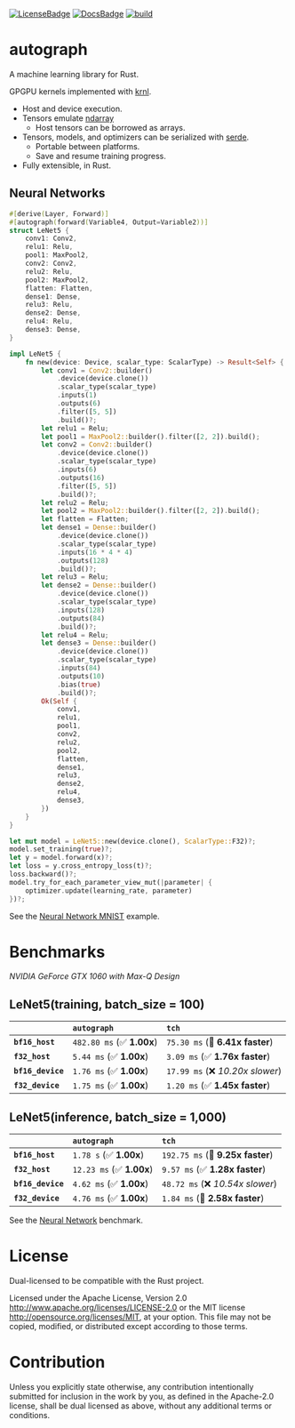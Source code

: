[![LicenseBadge]][License]
[![DocsBadge]][Docs]
[![build](https://github.com/charles-r-earp/autograph/actions/workflows/ci.yml/badge.svg)](https://github.com/charles-r-earp/autograph/actions/workflows/ci.yml)

[License]: https://github.com/charles-r-earp/autograph/blob/main/LICENSE-APACHE
[LicenseBadge]: https://img.shields.io/badge/license-MIT/Apache_2.0-blue.svg
[Docs]: https://docs.rs/autograph
[DocsBadge]: https://docs.rs/autograph/badge.svg

# autograph

A machine learning library for Rust.

GPGPU kernels implemented with [krnl](https://github.com/charles-r-earp/krnl).

- Host and device execution.
- Tensors emulate [ndarray](https://github.com/rust-ndarray/ndarray)
  - Host tensors can be borrowed as arrays.
- Tensors, models, and optimizers can be serialized with [serde](https://github.com/serde-rs/serde).
  - Portable between platforms.
  - Save and resume training progress.
- Fully extensible, in Rust.

## Neural Networks

```rust
#[derive(Layer, Forward)]
#[autograph(forward(Variable4, Output=Variable2))]
struct LeNet5 {
    conv1: Conv2,
    relu1: Relu,
    pool1: MaxPool2,
    conv2: Conv2,
    relu2: Relu,
    pool2: MaxPool2,
    flatten: Flatten,
    dense1: Dense,
    relu3: Relu,
    dense2: Dense,
    relu4: Relu,
    dense3: Dense,
}

impl LeNet5 {
    fn new(device: Device, scalar_type: ScalarType) -> Result<Self> {
        let conv1 = Conv2::builder()
            .device(device.clone())
            .scalar_type(scalar_type)
            .inputs(1)
            .outputs(6)
            .filter([5, 5])
            .build()?;
        let relu1 = Relu;
        let pool1 = MaxPool2::builder().filter([2, 2]).build();
        let conv2 = Conv2::builder()
            .device(device.clone())
            .scalar_type(scalar_type)
            .inputs(6)
            .outputs(16)
            .filter([5, 5])
            .build()?;
        let relu2 = Relu;
        let pool2 = MaxPool2::builder().filter([2, 2]).build();
        let flatten = Flatten;
        let dense1 = Dense::builder()
            .device(device.clone())
            .scalar_type(scalar_type)
            .inputs(16 * 4 * 4)
            .outputs(128)
            .build()?;
        let relu3 = Relu;
        let dense2 = Dense::builder()
            .device(device.clone())
            .scalar_type(scalar_type)
            .inputs(128)
            .outputs(84)
            .build()?;
        let relu4 = Relu;
        let dense3 = Dense::builder()
            .device(device.clone())
            .scalar_type(scalar_type)
            .inputs(84)
            .outputs(10)
            .bias(true)
            .build()?;
        Ok(Self {
            conv1,
            relu1,
            pool1,
            conv2,
            relu2,
            pool2,
            flatten,
            dense1,
            relu3,
            dense2,
            relu4,
            dense3,
        })
    }
}

let mut model = LeNet5::new(device.clone(), ScalarType::F32)?;
model.set_training(true)?;
let y = model.forward(x)?;
let loss = y.cross_entropy_loss(t)?;
loss.backward()?;
model.try_for_each_parameter_view_mut(|parameter| {
    optimizer.update(learning_rate, parameter)
})?;
```

See the [Neural Network MNIST](examples/neural-network-mnist) example.

# Benchmarks

_NVIDIA GeForce GTX 1060 with Max-Q Design_

## LeNet5(training, batch_size = 100)

|                   | `autograph`                | `tch`                            |
| :---------------- | :------------------------- | :------------------------------- |
| **`bf16_host`**   | `482.80 ms` (✅ **1.00x**) | `75.30 ms` (🚀 **6.41x faster**) |
| **`f32_host`**    | `5.44 ms` (✅ **1.00x**)   | `3.09 ms` (✅ **1.76x faster**)  |
| **`bf16_device`** | `1.76 ms` (✅ **1.00x**)   | `17.99 ms` (❌ _10.20x slower_)  |
| **`f32_device`**  | `1.75 ms` (✅ **1.00x**)   | `1.20 ms` (✅ **1.45x faster**)  |

## LeNet5(inference, batch_size = 1,000)

|                   | `autograph`               | `tch`                             |
| :---------------- | :------------------------ | :-------------------------------- |
| **`bf16_host`**   | `1.78 s` (✅ **1.00x**)   | `192.75 ms` (🚀 **9.25x faster**) |
| **`f32_host`**    | `12.23 ms` (✅ **1.00x**) | `9.57 ms` (✅ **1.28x faster**)   |
| **`bf16_device`** | `4.62 ms` (✅ **1.00x**)  | `48.72 ms` (❌ _10.54x slower_)   |
| **`f32_device`**  | `4.76 ms` (✅ **1.00x**)  | `1.84 ms` (🚀 **2.58x faster**)   |

See the [Neural Network](benches/neural-network-benches) benchmark.

# License

Dual-licensed to be compatible with the Rust project.

Licensed under the Apache License, Version 2.0 http://www.apache.org/licenses/LICENSE-2.0 or the MIT license http://opensource.org/licenses/MIT, at your option. This file may not be copied, modified, or distributed except according to those terms.

# Contribution

Unless you explicitly state otherwise, any contribution intentionally submitted for inclusion in the work by you, as defined in the Apache-2.0 license, shall be dual licensed as above, without any additional terms or conditions.
